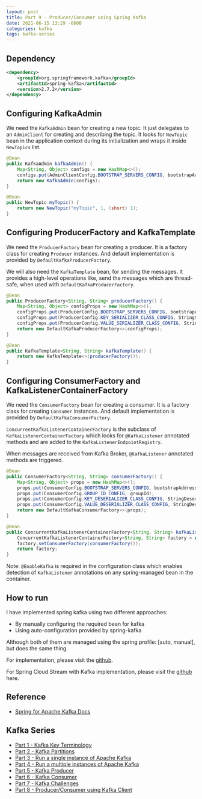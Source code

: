 ```yaml
---
layout: post
title: Part 9 - Producer/Consumer using Spring Kafka
date: 2021-06-15 13:29 -0600
categories: kafka
tags: kafka-series
---
```


## Dependency
```xml
<dependency>
    <groupId>org.springframework.kafka</groupId>
    <artifactId>spring-kafka</artifactId>
    <version>2.7.2</version>
</dependency>
```

## Configuring KafkaAdmin
We need the `KafkaAdmin` bean for creating a new topic. It just delegates to an `AdminClient` for creating and describing the topic.
It looks for `NewTopic` bean in the application context during its initialization and wraps it inside
`NewTopics` list.

```java
@Bean
public KafkaAdmin kafkaAdmin() {
    Map<String, Object> configs = new HashMap<>();
    configs.put(AdminClientConfig.BOOTSTRAP_SERVERS_CONFIG, bootstrapAddresses);
    return new KafkaAdmin(configs);
}

@Bean
public NewTopic myTopic() {
    return new NewTopic("myTopic", 1, (short) 1);
}
```

## Configuring ProducerFactory and KafkaTemplate
We need the `ProducerFactory` bean for creating a producer. It is a factory class for creating `Producer`
instances. And default implementation is provided by `DefaultKafkaProducerFactory`.

We will also need the `KafkaTemplate` bean, for sending the messages. It provides a high-level operations
like, send the messages which are thread-safe, when used with `DefaultKafkaProducerFactory`.

```java
@Bean
public ProducerFactory<String, String> producerFactory() {
    Map<String, Object> configProps = new HashMap<>();
    configProps.put(ProducerConfig.BOOTSTRAP_SERVERS_CONFIG, bootstrapAddress);
    configProps.put(ProducerConfig.KEY_SERIALIZER_CLASS_CONFIG, StringSerializer.class);
    configProps.put(ProducerConfig.VALUE_SERIALIZER_CLASS_CONFIG, StringSerializer.class);
    return new DefaultKafkaProducerFactory<>(configProps);
}

@Bean
public KafkaTemplate<String, String> kafkaTemplate() {
    return new KafkaTemplate<>(producerFactory());
}
```

## Configuring ConsumerFactory and KafkaListenerContainerFactory
We need the `ConsumerFactory` bean for creating a consumer. It is a factory class for creating `Consumer`
instances. And default implementation is provided by `DefaultKafkaConsumerFactory`.

`ConcurrentKafkaListenerContainerFactory` is the subclass of `KafkaListenerContainerFactory` which looks for
`@KafkaListener` annotated methods and are added to the `KafkaListenerEndpointRegistry`.

When messages are received from Kafka Broker, `@KafkaListener` annotated methods are triggered.

```java
@Bean
public ConsumerFactory<String, String> consumerFactory() {
    Map<String, Object> props = new HashMap<>();
    props.put(ConsumerConfig.BOOTSTRAP_SERVERS_CONFIG, bootstrapAddress);
    props.put(ConsumerConfig.GROUP_ID_CONFIG, groupId);
    props.put(ConsumerConfig.KEY_DESERIALIZER_CLASS_CONFIG, StringDeserializer.class);
    props.put(ConsumerConfig.VALUE_DESERIALIZER_CLASS_CONFIG, StringDeserializer.class);
    return new DefaultKafkaConsumerFactory<>(props);
}

@Bean
public ConcurrentKafkaListenerContainerFactory<String, String> kafkaListenerContainerFactory() {
    ConcurrentKafkaListenerContainerFactory<String, String> factory = new ConcurrentKafkaListenerContainerFactory<>();
    factory.setConsumerFactory(consumerFactory());
    return factory;
}
```

Note: `@EnableKafka` is required in the configuration class which enables detection of `KafkaListener` annotations
on any spring-managed bean in the container.

## How to run
I have implemented spring kafka using two different approaches:
- By manually configuring the required bean for kafka
- Using auto-configuration provided by spring-kafka

Although both of them are managed using the spring profile: [auto, manual], but does the same thing.

For implementation, please visit the [github](https://github.com/ashimjk/apache-kafka-series/tree/master/spring-kafka).

For Spring Cloud Stream with Kafka implementation, please visit the [github](https://github.com/ashimjk/apache-kafka-series/tree/master/cloud-stream-kafka) here.

## Reference
- [Spring for Apache Kafka Docs](https://spring.io/projects/spring-kafka)

## Kafka Series
- [Part 1 - Kafka Key Terminology](../kafka-key-terms)
- [Part 2 - Kafka Partitions](../kafka-partitions)
- [Part 3 - Run a single instance of Apache Kafka](../kafka-single-instance)
- [Part 4 - Run a multiple instances of Apache Kafka](../kafka-multiple-instance)
- [Part 5 - Kafka Producer](../kafka-producer)
- [Part 6 - Kafka Consumer](../kafka-consumer)
- [Part 7 - Kafka Challenges](../kafka-challenges)
- [Part 8 - Producer/Consumer using Kafka Client](../kafka-client)
